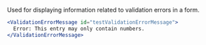 Used for displaying information related to validation errors in a form.

```jsx
<ValidationErrorMessage id="testValidationErrorMessage">
  Error: This entry may only contain numbers.
</ValidationErrorMessage>
```

